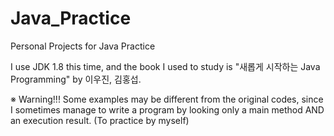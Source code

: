 # Java_Practice

Personal Projects for Java Practice

I use JDK 1.8 this time, and the book I used to study is "새롭게 시작하는 Java Programming" by 이우진, 김홍섭.

※ Warning!!! Some examples may be different from the original codes, since I sometimes manage to write a program by looking only a main method AND an execution result. (To practice by myself)
